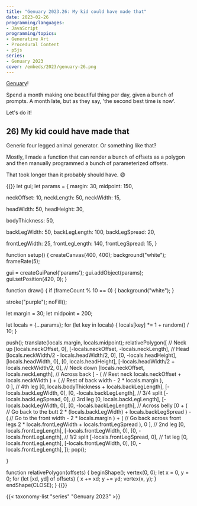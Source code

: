 ```yaml
---
title: "Genuary 2023.26: My kid could have made that"
date: 2023-02-26
programming/languages:
- JavaScript
programming/topics:
- Generative Art
- Procedural Content
- p5js
series:
- Genuary 2023
cover: /embeds/2023/genuary-26.png
---
```

[Genuary](https://genuary.art/)! 

Spend a month making one beautiful thing per day, given a bunch of prompts. A month late, but as they say, 'the second best time is now'.  

Let's do it!

## 26) My kid could have made that

<!--more-->

Generic four legged animal generator. Or something like that? 

Mostly, I made a function that can render a bunch of offsets as a polygon and then manually programmed a bunch of parameterized offsets. 

That took longer than it probably should have. :smile:

{{<p5js width="600" height="800">}}
let gui;
let params = {
  margin: 30,
  midpoint: 150,
  
  neckOffset: 10,
  neckLength: 50,
  neckWidth: 15,
  
  headWidth: 50,
  headHeight: 30,
  
  bodyThickness: 50,
  
  backLegWidth: 50,
  backLegLength: 100,
  backLegSpread: 20,
  
  frontLegWidth: 25,
  frontLegLength: 140,
  frontLegSpread: 15,
}


function setup() {
  createCanvas(400, 400);
  background("white");
  frameRate(5);
  
  gui = createGuiPanel('params');
  gui.addObject(params);
  gui.setPosition(420, 0);
}

function draw() {
  if (frameCount % 10 == 0) {
    background("white");
  }
  
  stroke("purple");
  noFill();
  
  let margin = 30;
  let midpoint = 200;
  
  let locals = {...params};
  for (let key in locals) {
    locals[key] *= 1 + random() / 10;
  }
  
  push();
  translate(locals.margin, locals.midpoint);
  relativePolygon([
    // Neck up
    [locals.neckOffset, 0],
    [-locals.neckOffset, -locals.neckLength],
    // Head
    [locals.neckWidth/2 - locals.headWidth/2, 0],
    [0, -locals.headHeight],
    [locals.headWidth, 0],
    [0, locals.headHeight],
    [-locals.headWidth/2 + locals.neckWidth/2, 0],
    // Neck down
    [locals.neckOffset, locals.neckLength],
    // Across back
    [
      - ( // Rest neck
        locals.neckOffset + locals.neckWidth
      )
      + ( // Rest of back
        width - 2 * locals.margin
      ),  
      0
    ],
    // 4th leg
    [0, locals.bodyThickness + locals.backLegLength],
    [-locals.backLegWidth, 0],
    [0, -locals.backLegLength],
    // 3/4 split
    [-locals.backLegSpread, 0],
    // 3rd leg
    [0, locals.backLegLength],
    [-locals.backLegWidth, 0],
    [0, -locals.backLegLength],
    // Across belly
    [0
      + ( // Go back to the butt
        2 * (locals.backLegWidth) 
        + locals.backLegSpread
      )
      - ( // Go to the front
        width 
        - 2 * locals.margin
      )
      + ( // Go back across front legs
        2 * locals.frontLegWidth
        + locals.frontLegSpread
      ),
      0
    ],
    // 2nd leg
    [0, locals.frontLegLength],
    [-locals.frontLegWidth, 0],
    [0, -locals.frontLegLength],
    // 1/2 split
    [-locals.frontLegSpread, 0],
    // 1st leg
    [0, locals.frontLegLength],
    [-locals.frontLegWidth, 0],
    [0, -locals.frontLegLength],
  ]);
  pop();
  
  
}

function relativePolygon(offsets) {
  beginShape();
  vertex(0, 0);
  let x = 0, y = 0;
  for (let [xd, yd] of offsets) {
    x += xd;
    y += yd;
    vertex(x, y);
  }
  endShape(CLOSE);
}
{{</p5js>}}

{{< taxonomy-list "series" "Genuary 2023" >}}
